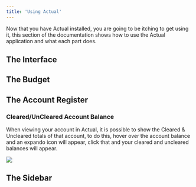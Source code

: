 ```yaml
---
title: 'Using Actual'
---
```


Now that you have Actual installed, you are going to be itching to get using it, this section of the documentation shows how to use the Actual application and what each part does.

## The Interface

## The Budget

## The Account Register

### Cleared/UnCleared Account Balance

When viewing your account in Actual, it is possible to show the Cleared & Uncleared totals of that account, to do this, hover over the account balance and an expando icon will appear, click that and your cleared and uncleared balances will appear. 

![](/img/cleared-uncleared-expand.png)

## The Sidebar